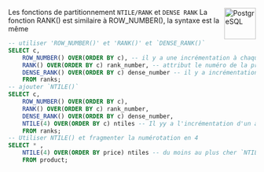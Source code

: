 Les fonctions de partitionnement `NTILE/RANK` et `DENSE RANK` <a href="../../"> <img src="https://upload.wikimedia.org/wikipedia/commons/2/29/Postgresql_elephant.svg" alt="PostgreSQL" title="PostgreSQL" align="right" height="64px"> </a>
La fonction RANK() est similaire à ROW_NUMBER(), la syntaxe est la même
```sql
-- utiliser 'ROW_NUMBER()' et 'RANK()' et `DENSE_RANK()`
SELECT c,
	ROW_NUMBER() OVER(ORDER BY c), -- il y a une incrémentation à chaque ligne
	RANK() OVER(ORDER BY c) rank_number, -- attribut le numéro de la première ligne à chaque différence
	DENSE_RANK() OVER(ORDER BY c) dense_number -- il y a incrémentation  à chaque différence, elle ne saute pas de ligne
	FROM ranks;
-- ajouter `NTILE()`
SELECT c,
	ROW_NUMBER() OVER(ORDER BY c),
	RANK() OVER(ORDER BY c) rank_number,
	DENSE_RANK() OVER(ORDER BY c) dense_number,
	NTILE(4) OVER(ORDER BY c) ntiles -- Il yy a l'incrémentation d'un à chaque différence comme `DENSE_NUMBER()`
	FROM ranks;
-- Utiliser NTILE() et fragmenter la numérotation en 4
SELECT * ,
	NTILE(4) OVER(ORDER BY price) ntiles -- du moins au plus cher `NTILE()` morcele/divise la requête
	FROM product;
```